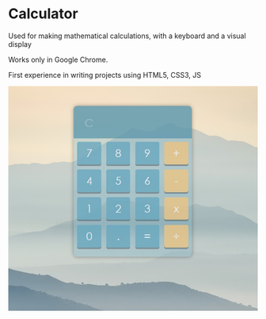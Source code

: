 # Calculator

Used for making mathematical calculations, with a keyboard and a visual display

Works only in Google Chrome.

First experience in writing projects using HTML5, CSS3, JS

![calculator](https://github.com/oOFaYOo/Calculator/blob/master/calc.jpg)
